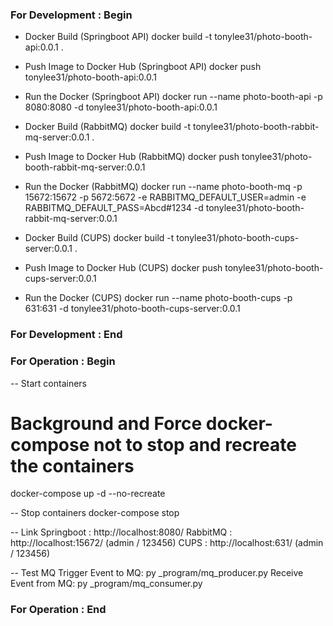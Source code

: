 ### For Development : Begin ###

- Docker Build (Springboot API)
docker build -t tonylee31/photo-booth-api:0.0.1 .

- Push Image to Docker Hub (Springboot API)
docker push tonylee31/photo-booth-api:0.0.1

- Run the Docker (Springboot API)
docker run --name photo-booth-api -p 8080:8080 -d tonylee31/photo-booth-api:0.0.1

- Docker Build (RabbitMQ)
docker build -t tonylee31/photo-booth-rabbit-mq-server:0.0.1 .

- Push Image to Docker Hub (RabbitMQ)
docker push tonylee31/photo-booth-rabbit-mq-server:0.0.1

- Run the Docker (RabbitMQ)
docker run --name photo-booth-mq -p 15672:15672 -p 5672:5672 -e RABBITMQ_DEFAULT_USER=admin -e RABBITMQ_DEFAULT_PASS=Abcd#1234 -d tonylee31/photo-booth-rabbit-mq-server:0.0.1 

- Docker Build (CUPS)
docker build -t tonylee31/photo-booth-cups-server:0.0.1 .

- Push Image to Docker Hub (CUPS)
docker push tonylee31/photo-booth-cups-server:0.0.1

- Run the Docker (CUPS)
docker run --name photo-booth-cups -p 631:631 -d tonylee31/photo-booth-cups-server:0.0.1

### For Development : End ### 





### For Operation : Begin ### 

-- Start containers
# Background and Force docker-compose not to stop and recreate the containers
docker-compose up -d --no-recreate 

-- Stop containers
docker-compose stop

-- Link
Springboot : http://localhost:8080/
RabbitMQ : http://localhost:15672/ (admin / 123456)
CUPS : http://localhost:631/ (admin / 123456)

-- Test MQ
Trigger Event to MQ: py _program/mq_producer.py
Receive Event from MQ: py _program/mq_consumer.py

### For Operation : End ### 


